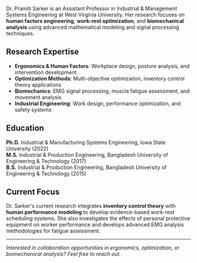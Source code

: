 Dr. Pramiti Sarker is an Assistant Professor in Industrial & Management Systems Engineering at West Virginia University. Her research focuses on **human factors engineering**, **work-rest optimization**, and **biomechanical analysis** using advanced mathematical modeling and signal processing techniques.

## Research Expertise

- **Ergonomics & Human Factors**: Workplace design, posture analysis, and intervention development
- **Optimization Methods**: Multi-objective optimization, inventory control theory applications  
- **Biomechanics**: EMG signal processing, muscle fatigue assessment, and movement analysis
- **Industrial Engineering**: Work design, performance optimization, and safety systems

## Education

**Ph.D.** Industrial & Manufacturing Systems Engineering, Iowa State University (2022)  
**M.S.** Industrial & Production Engineering, Bangladesh University of Engineering & Technology (2017)  
**B.S.** Industrial & Production Engineering, Bangladesh University of Engineering & Technology (2015)

## Current Focus

Dr. Sarker's current research integrates **inventory control theory** with **human performance modeling** to develop evidence-based work-rest scheduling systems. She also investigates the effects of personal protective equipment on worker performance and develops advanced EMG analysis methodologies for fatigue assessment.

---

*Interested in collaboration opportunities in ergonomics, optimization, or biomechanical analysis? Feel free to reach out.*